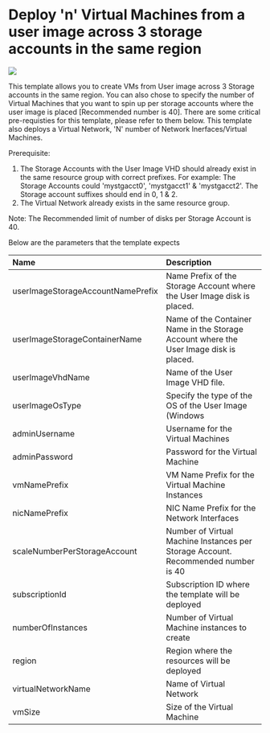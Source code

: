 # Deploy 'n' Virtual Machines from a user image across 3 storage accounts in the same region

<a href="https://azuredeploy.net/" target="_blank">
    <img src="http://azuredeploy.net/deploybutton.png"/>
</a>

This template allows you to create VMs from User image across 3 Storage accounts in the same region. You can also chose to specify the number of Virtual Machines that you want to spin up per storage accounts where the user image is placed [Recommended number is 40]. There are some critical pre-requisties for this template, please refer to them below. This template also deploys a Virtual Network, 'N' number of Network Inerfaces/Virtual Machines.

Prerequisite:

1) The Storage Accounts with the User Image VHD should already exist in the same resource group with correct prefixes. For example: The Storage Accounts could 'mystgacct0', 'mystgacct1' & 'mystgacct2'. The Storage account suffixes should end in 0, 1 & 2.
2) The Virtual Network already exists in the same resource group.

Note: The Recommended limit of number of disks per Storage Account is 40.

Below are the parameters that the template expects

| Name   | Description    |
|:--- |:---|
| userImageStorageAccountNamePrefix  | Name Prefix of the Storage Account where the User Image disk is placed. |
| userImageStorageContainerName  | Name of the Container Name in the Storage Account where the User Image disk is placed. |
| userImageVhdName  | Name of the User Image VHD file. |
| userImageOsType  | Specify the type of the OS of the User Image (Windows|Linux) |
| adminUsername  | Username for the Virtual Machines  |
| adminPassword  | Password for the Virtual Machine  |
| vmNamePrefix  | VM Name Prefix for the Virtual Machine Instances |
| nicNamePrefix  | NIC Name Prefix for the Network Interfaces |
| scaleNumberPerStorageAccount  | Number of Virtual Machine Instances per Storage Account. Recommended number is 40 |
| subscriptionId  | Subscription ID where the template will be deployed |
| numberOfInstances  | Number of Virtual Machine instances to create  |
| region | Region where the resources will be deployed |
| virtualNetworkName | Name of Virtual Network |
| vmSize | Size of the Virtual Machine |
